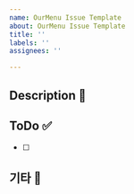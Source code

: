 ```yaml
---
name: OurMenu Issue Template
about: OurMenu Issue Template
title: ''
labels: ''
assignees: ''

---
```


## Description 🚀


## ToDo ✅
- [ ] 

## 기타 💬
